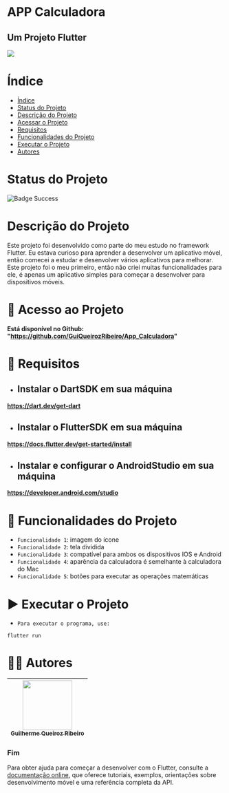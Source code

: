 APP Calculadora
==========
## Um Projeto Flutter

![](https://help.apple.com/assets/61E87C373FEFE261382782AC/61E87C383FEFE261382782B3/pt_BR/f19c7e914f0adb59c0833d00d09f1ea7.png)

# Índice

* [Índice](#índice)
* [Status do Projeto](#status-do-projeto)
* [Descrição do Projeto](#descrição-do-projeto)
* [Acessar o Projeto](#-acesso-ao-projeto)
* [Requisitos](#-requisitos)
* [Funcionalidades do Projeto](#-funcionalidades-do-projeto)
* [Executar o Projeto](#-executar-o-projeto)
* [Autores](#-autores)

# Status do Projeto

![Badge Success](https://img.shields.io/badge/Status-Sucesso-brightgreen?style=for-the-badge)

# Descrição do Projeto

Este projeto foi desenvolvido como parte do meu estudo no framework Flutter. Eu estava curioso para aprender a desenvolver um aplicativo móvel, então comecei a estudar e desenvolver vários aplicativos para melhorar. Este projeto foi o meu primeiro, então não criei muitas funcionalidades para ele, é apenas um aplicativo simples para começar a desenvolver para dispositivos móveis.

# 📁 Acesso ao Projeto

**Está disponível no Github: "https://github.com/GuiQueirozRibeiro/App_Calculadora"**

# 📝 Requisitos

- ## Instalar o DartSDK em sua máquina

**https://dart.dev/get-dart**

- ## Instalar o FlutterSDK em sua máquina

**https://docs.flutter.dev/get-started/install**
 
- ## Instalar e configurar o AndroidStudio em sua máquina

**https://developer.android.com/studio**

# 🔨 Funcionalidades do Projeto

- `Funcionalidade 1`: imagem do ícone
- `Funcionalidade 2`: tela dividida
- `Funcionalidade 3`: compatível para ambos os dispositivos IOS e Android
- `Funcionalidade 4`: aparência da calculadora é semelhante à calculadora do Mac
- `Funcionalidade 5`: botões para executar as operações matemáticas

# ▶ Executar o Projeto

- `Para executar o programa, use:`

```console
flutter run
```

# 👨‍💻 Autores

| [<img src="https://avatars.githubusercontent.com/u/70274921?s=400&u=c1688d6fcd13223bfe1093c6d16b3b6b646545fe&v=4" width=115><br><sub>Guilherme Queiroz Ribeiro</sub>](https://github.com/GuiQueirozRibeiro)
| :---: |

### Fim

Para obter ajuda para começar a desenvolver com o Flutter, consulte a
[documentação online](https://docs.flutter.dev/), que oferece tutoriais,
exemplos, orientações sobre desenvolvimento móvel e uma referência completa da API.
